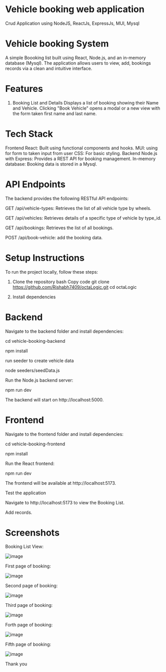 # Vehicle booking web application
Crud Application using NodeJS, ReactJs, ExpressJs, MUI, Mysql

# Vehicle booking System
A simple Boooking list built using React, Node.js, and an in-memory database (Mysql). The application allows users to view, add, bookings records via a clean and intuitive interface.

# Features
1. Booking List and Details
 Displays a list of booking showing their Name and Vehicle.
 Clicking "Book Vehicle" opens a modal or a new view with the form taken first name and last name.
# Tech Stack
Frontend
 React: Built using functional components and hooks.
 MUI: using for form to taken input from user
 CSS: For basic styling.
Backend
 Node.js with Express: Provides a REST API for booking management.
 In-memory database: Booking data is stored in a Mysql.
 
# API Endpoints
The backend provides the following RESTful API endpoints:

GET /api/vehicle-types: Retrieves the list of all vehicle type by wheels.

GET /api/vehicles: Retrieves details of a specific type of vehicle by type_id.

GET /api/bookings: Retrieves the list of all bookings.

POST /api/book-vehicle: add the booking data.

# Setup Instructions
To run the project locally, follow these steps:

1. Clone the repository
bash
Copy code
git clone https://github.com/Rishabh7409/octaLogic.git
cd octaLogic

3. Install dependencies
 # Backend
Navigate to the backend folder and install dependencies:

cd vehicle-booking-backend

npm install

run seeder to create vehicle data

node seeders/seedData.js

Run the Node.js backend server:

npm run dev

The backend will start on http://localhost:5000.

 # Frontend
Navigate to the frontend folder and install dependencies:

cd vehicle-booking-frontend

npm install

Run the React frontend:

npm run dev

The frontend will be available at http://localhost:5173.

 Test the application
   
Navigate to http://localhost:5173 to view the Booking List.

Add records.

# Screenshots

Booking List View:

![image](https://github.com/user-attachments/assets/6eea4f00-9372-4a96-9f5b-6864d4053898)

First page of booking:

![image](https://github.com/user-attachments/assets/d2a05828-7a07-4d44-9a58-a5490cf2ebd4)

Second page of booking:

![image](https://github.com/user-attachments/assets/c2bd18fe-ca2b-427a-9208-aac695487b73)

Third page of booking:

![image](https://github.com/user-attachments/assets/be46dd10-c405-4777-998e-eb8e77c01896)

Forth page of booking:

![image](https://github.com/user-attachments/assets/02c763c5-e7dc-4da4-b06e-539273f6f10b)

Fifth page of booking:

![image](https://github.com/user-attachments/assets/9ea238ae-b54e-472d-8645-0077265b96a7)




Thank you
